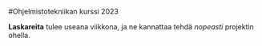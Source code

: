 #Ohjelmistotekniikan kurssi 2023

**Laskareita** tulee useana viikkona, ja ne kannattaa tehdä _nopeasti_
projektin ohella.
